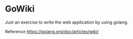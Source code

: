 # GoWiki
Just an exercise to write the web application by using golang.

Reference
https://golang.org/doc/articles/wiki/
